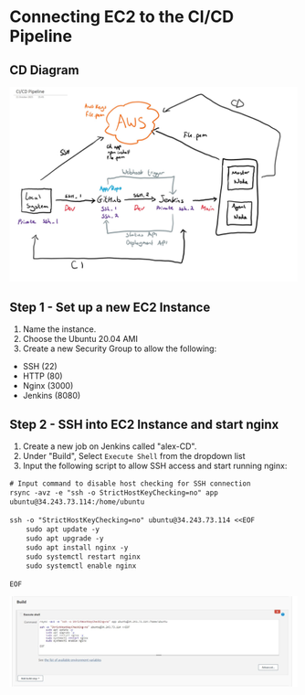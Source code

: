 # Connecting EC2 to the CI/CD Pipeline

## CD Diagram

![Alt text](<images/Diagram v2.jpg>)

## Step 1 - Set up a new EC2 Instance

1) Name the instance.
2) Choose the Ubuntu 20.04 AMI
3) Create a new Security Group to allow the following:
- SSH (22)
- HTTP (80)
- Nginx (3000)
- Jenkins (8080)

## Step 2 - SSH into EC2 Instance and start nginx

1) Create a new job on Jenkins called "alex-CD".
2) Under "Build", Select `Execute Shell` from the dropdown list
3) Input the following script to allow SSH access and start running nginx:
````
# Input command to disable host checking for SSH connection
rsync -avz -e "ssh -o StrictHostKeyChecking=no" app ubuntu@34.243.73.114:/home/ubuntu

ssh -o "StrictHostKeyChecking=no" ubuntu@34.243.73.114 <<EOF
	sudo apt update -y
    sudo apt upgrade -y
    sudo apt install nginx -y
    sudo systemctl restart nginx
    sudo systemctl enable nginx
    
EOF
````
![Alt text](<images/CD/1.Screenshot 2023-10-13 124509.jpg>)


